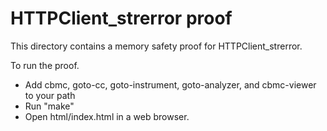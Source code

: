 HTTPClient_strerror proof
==============

This directory contains a memory safety proof for HTTPClient_strerror.

To run the proof.
* Add cbmc, goto-cc, goto-instrument, goto-analyzer, and cbmc-viewer
  to your path
* Run "make"
* Open html/index.html in a web browser.